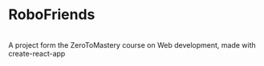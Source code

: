 # RoboFriends 
<br>
A project form the ZeroToMastery course on Web development, made with create-react-app

